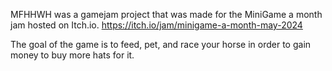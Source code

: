MFHHWH was a gamejam project that was made for the MiniGame a month jam hosted on Itch.io.  https://itch.io/jam/minigame-a-month-may-2024

The goal of the game is to feed, pet, and race your horse in order to gain money to buy more hats for it.

